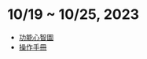 # 10/19 ~ 10/25, 2023

- [功能心智圖](https://gitmind.com/app/docs/maxust4w)
- [操作手冊](https://drive.google.com/file/d/112xL7asT53R9g1UhyBsNAI41fJtnadp6/view?usp=drive_link)
